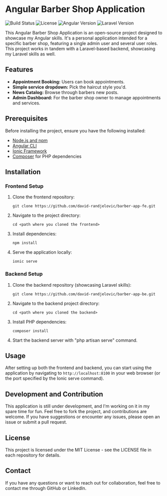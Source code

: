 # Angular Barber Shop Application

![Build Status](https://img.shields.io/badge/build-passing-brightgreen)
![License](https://img.shields.io/badge/license-MIT-green)
![Angular Version](https://img.shields.io/badge/angular-17-red)
![Laravel Version](https://img.shields.io/badge/laravel-8-red.svg)

This Angular Barber Shop Application is an open-source project designed to showcase my Angular skills. It's a personal application intended for a specific barber shop, featuring a single admin user and several user roles. This project works in tandem with a Laravel-based backend, showcasing my Laravel skills as well.

## Features

- **Appointment Booking:** Users can book appointments.
- **Simple service dropdown:** Pick the haircut style you'd.
- **News Catalog:** Browse through barbers new posts.
- **Admin Dashboard:** For the barber shop owner to manage appointments and services.

## Prerequisites

Before installing the project, ensure you have the following installed:
- [Node.js and npm](https://nodejs.org/)
- [Angular CLI](https://angular.io/cli)
- [Ionic Framework](https://ionicframework.com/)
- [Composer](https://getcomposer.org/) for PHP dependencies

## Installation

### Frontend Setup

1. Clone the frontend repository:
   ```
   git clone https://github.com/david-randjelovic/barber-app-fe.git
   ```
2. Navigate to the project directory:
   ```
   cd <path where you cloned the frontend>
   ```
3. Install dependencies:
   ```
   npm install
   ```
4. Serve the application locally:
   ```
   ionic serve
   ```

### Backend Setup

1. Clone the backend repository (showcasing Laravel skills):
   ```
   git clone https://github.com/david-randjelovic/barber-app-be.git
   ```
2. Navigate to the backend project directory:
   ```
   cd <path where you cloned the backend>
   ```
3. Install PHP dependencies:
   ```
   composer install
   ```
4. Start the backend server with "php artisan serve" command.

## Usage

After setting up both the frontend and backend, you can start using the application by navigating to `http://localhost:8100` in your web browser (or the port specified by the Ionic serve command).

## Development and Contribution

This application is still under development, and I'm working on it in my spare time for fun. Feel free to fork the project, and contributions are welcome. If you have suggestions or encounter any issues, please open an issue or submit a pull request.

## License

This project is licensed under the MIT License - see the LICENSE file in each repository for details.

## Contact

If you have any questions or want to reach out for collaboration, feel free to contact me through GitHub or LinkedIn.